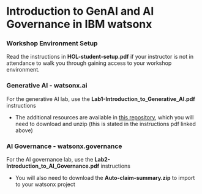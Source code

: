 # Introduction to GenAI and AI Governance in IBM watsonx

### Workshop Environment Setup

Read the instructions in **HOL-student-setup.pdf** if your instructor is not in attendance to walk you through gaining access to your workshop environment.

### Generative AI - watsonx.ai

For the generative AI lab, use the **Lab1-Introduction_to_Generative_AI.pdf** instructions

- The additional resources are available in [this repository](https://github.com/elenalowery/generative-ai), which you will need to download and unzip (this is stated in the instructions pdf linked above)

### AI Governance - watsonx.governance

For the AI governance lab, use the **Lab2-Introduction_to_AI_Governance.pdf** instructions

- You will also need to download the **Auto-claim-summary.zip** to import to your watsonx project
